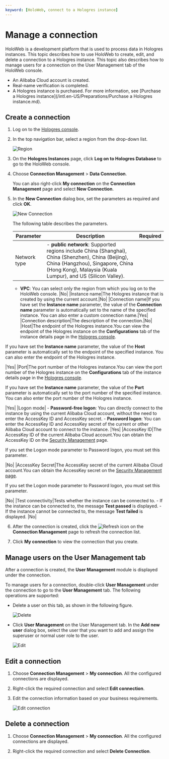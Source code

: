 ```yaml
---
keyword: [HoloWeb, connect to a Hologres instance]
---
```


# Manage a connection

HoloWeb is a development platform that is used to process data in Hologres instances. This topic describes how to use HoloWeb to create, edit, and delete a connection to a Hologres instance. This topic also describes how to manage users for a connection on the User Management tab of the HoloWeb console.

-   An Alibaba Cloud account is created.
-   Real-name verification is completed.
-   A Hologres instance is purchased. For more information, see [Purchase a Hologres instance](/intl.en-US/Preparations/Purchase a Hologres instance.md).

## Create a connection

1.  Log on to the [Hologres console](https://hologram.console.aliyun.com/#/instance).

2.  In the top navigation bar, select a region from the drop-down list.

    ![Region](https://static-aliyun-doc.oss-accelerate.aliyuncs.com/assets/img/en-US/8398778061/p141749.png)

3.  On the **Hologres Instances** page, click **Log on to Hologres Database** to go to the HoloWeb console.

4.  Choose **Connection Management** \> **Data Connection**.

    You can also right-click **My connection** on the **Connection Management** page and select **New Connection**.

5.  In the **New Connection** dialog box, set the parameters as required and click **OK**.

    ![New Connection](https://static-aliyun-doc.oss-accelerate.aliyuncs.com/assets/img/en-US/2560409951/p116502.png)

    The following table describes the parameters.

    |Parameter|Description|Required|
    |---------|-----------|--------|
    |Network type|    -   **public network**: Supported regions include China \(Shanghai\), China \(Shenzhen\), China \(Beijing\), China \(Hangzhou\), Singapore, China \(Hong Kong\), Malaysia \(Kuala Lumpur\), and US \(Silicon Valley\).
    -   **VPC**: You can select only the region from which you log on to the HoloWeb console.
|No|
    |Instance name|The Hologres instance that is created by using the current account.|No|
    |Connection name|If you have set the **Instance name** parameter, the value of the **Connection name** parameter is automatically set to the name of the specified instance. You can also enter a custom connection name.|Yes|
    |Connection description|The description of the connection.|No|
    |Host|The endpoint of the Hologres instance.You can view the endpoint of the Hologres instance on the **Configurations** tab of the instance details page in the [Hologres console](https://hologram.console.aliyun.com/#/instance).

If you have set the **Instance name** parameter, the value of the **Host** parameter is automatically set to the endpoint of the specified instance. You can also enter the endpoint of the Hologres instance.

|Yes|
    |Port|The port number of the Hologres instance.You can view the port number of the Hologres instance on the **Configurations** tab of the instance details page in the [Hologres console](https://hologram.console.aliyun.com/#/instance).

If you have set the **Instance name** parameter, the value of the **Port** parameter is automatically set to the port number of the specified instance. You can also enter the port number of the Hologres instance.

|Yes|
    |Logon mode|    -   **Password-free logon**: You can directly connect to the instance by using the current Alibaba Cloud account, without the need to enter the AccessKey ID and AccessKey secret.
    -   **Password logon**: You can enter the AccessKey ID and AccessKey secret of the current or other Alibaba Cloud account to connect to the instance.
|Yes|
    |AccessKey ID|The AccessKey ID of the current Alibaba Cloud account.You can obtain the AccessKey ID on the [Security Management](https://usercenter.console.aliyun.com/?spm=5176.2020520153.nav-right.dak.3bcf415dCWGUBj#/manage/ak) page.

If you set the Logon mode parameter to Password logon, you must set this parameter.

|No|
    |AccessKey Secret|The AccessKey secret of the current Alibaba Cloud account.You can obtain the AccessKey secret on the [Security Management page](https://usercenter.console.aliyun.com/?spm=5176.2020520153.nav-right.dak.3bcf415dCWGUBj#/manage/ak).

If you set the Logon mode parameter to Password logon, you must set this parameter.

|No|
    |Test connectivity|Tests whether the instance can be connected to.     -   If the instance can be connected to, the message **Test passed** is displayed.
    -   If the instance cannot be connected to, the message **Test failed** is displayed.
|No|

6.  After the connection is created, click the ![Refresh](https://static-aliyun-doc.oss-accelerate.aliyuncs.com/assets/img/en-US/0610148951/p117260.png) icon on the **Connection Management** page to refresh the connection list.

7.  Click **My connection** to view the connection that you create.


## Manage users on the User Management tab

After a connection is created, the **User Management** module is displayed under the connection.

To manage users for a connection, double-click **User Management** under the connection to go to the **User Management** tab. The following operations are supported:

-   Delete a user on this tab, as shown in the following figure.

    ![Delete](https://static-aliyun-doc.oss-accelerate.aliyuncs.com/assets/img/en-US/7764762061/p141200.png)

-   Click **User Management** on the User Management tab. In the **Add new user** dialog box, select the user that you want to add and assign the superuser or normal user role to the user.

    ![Edit](https://static-aliyun-doc.oss-accelerate.aliyuncs.com/assets/img/en-US/7764762061/p141063.png)


## Edit a connection

1.  Choose **Connection Management** \> **My connection**. All the configured connections are displayed.

2.  Right-click the required connection and select **Edit connection**.

3.  Edit the connection information based on your business requirements.

    ![Edit connection](https://static-aliyun-doc.oss-accelerate.aliyuncs.com/assets/img/en-US/1610148951/p131992.png)


## Delete a connection

1.  Choose **Connection Management** \> **My connection**. All the configured connections are displayed.

2.  Right-click the required connection and select **Delete Connection**.


